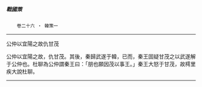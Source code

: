 

##### 戰國策
　　`卷二十六 ‧ 韓策一`

* * *

公仲以宜陽之故仇甘茂

公仲以宜陽之故，仇甘茂。其後，秦歸武遂于韓，已而，秦王固疑甘茂之以武遂解于公仲也。杜聊為公仲謂秦王曰：「朋也願因茂以事王。」秦王大怒于甘茂，故樗里疾大說杜聊。

* * *

